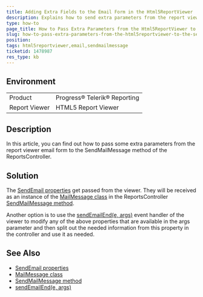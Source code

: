 ```yaml
---
title: Adding Extra Fields to the Email Form in the Html5ReportViewer
description: Explains how to send extra parameters from the report viewer email form to the SendMailMessage method on the ReportsController.  
type: how-to
page_title: How to Pass Extra Parameters from the Html5ReportViewer to the SendMailMessage Method
slug: how-to-pass-extra-parameters-from-the-html5reportviewer-to-the-sendmailmessage-method
position: 
tags: html5reportviewer,email,sendmailmessage
ticketid: 1478987
res_type: kb
---
```


## Environment
<table>
	<tbody>
		<tr>
			<td>Product</td>
			<td>Progress® Telerik® Reporting</td>
		</tr>
		<tr>
			<td>Report Viewer</td>
			<td>HTML5 Report Viewer</td>
		</tr>
	</tbody>
</table>


## Description
In this article, you can find out how to pass some extra parameters from the report viewer email form to the SendMailMessage method of the ReportsController.


## Solution
The [SendEmail properties](./properties-t-telerik-reportviewer-mvc-sendemail) get passed from the viewer. 
They will be received as an instance of the [MailMessage class](https://docs.microsoft.com/en-us/dotnet/api/system.net.mail.mailmessage?view=netframework-4.8) in
the ReportsController [SendMailMessage method](./m-telerik-reporting-services-webapi-reportscontrollerbase-sendmailmessage). 

Another option is to use the [sendEmailEnd(e, args)](./html5-report-viewer-reportviewer-events-sendemailend) event handler of the viewer to modify any of the above properties that are available in the args parameter and then split out the needed information from this property in the controller and use it as needed.

## See Also
- [SendEmail properties](./properties-t-telerik-reportviewer-mvc-sendemail)
- [MailMessage class](https://docs.microsoft.com/en-us/dotnet/api/system.net.mail.mailmessage?view=netframework-4.8)
- [SendMailMessage method](./m-telerik-reporting-services-webapi-reportscontrollerbase-sendmailmessage)
- [sendEmailEnd(e, args)](./html5-report-viewer-reportviewer-events-sendemailend)
